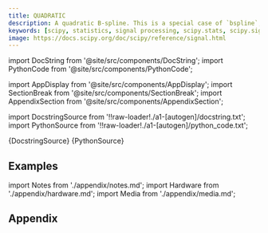 ```yaml
---
title: QUADRATIC
description: A quadratic B-spline. This is a special case of `bspline`, and equivalent to ``bspline(x, 2)``.
keywords: [scipy, statistics, signal processing, scipy.stats, scipy.signal, scipy.signal.quadratic]
image: https://docs.scipy.org/doc/scipy/reference/signal.html
---
```


[//]: # (Custom component imports)

import DocString from '@site/src/components/DocString';
import PythonCode from '@site/src/components/PythonCode';

import AppDisplay from '@site/src/components/AppDisplay';
import SectionBreak from '@site/src/components/SectionBreak';
import AppendixSection from '@site/src/components/AppendixSection';

[//]: # (Docstring)

import DocstringSource from '!!raw-loader!./a1-[autogen]/docstring.txt';
import PythonSource from '!!raw-loader!./a1-[autogen]/python_code.txt';


<DocString>{DocstringSource}</DocString>
<PythonCode GLink='SCIPY/signal/QUADRATIC/QUADRATIC.py'>{PythonSource}</PythonCode>


<SectionBreak />

    

[//]: # (Examples)

## Examples

<AppDisplay 
  GLink='SCIPY/signal/QUADRATIC'
  nodeLabel='QUADRATIC'>
</AppDisplay>

<SectionBreak />

    

[//]: # (Appendix)

import Notes from './appendix/notes.md';
import Hardware from './appendix/hardware.md';
import Media from './appendix/media.md';

## Appendix

<AppendixSection index={0} folderPath='nodes/SCIPY/signal/QUADRATIC/appendix/'><Notes /></AppendixSection>
<AppendixSection index={1} folderPath='nodes/SCIPY/signal/QUADRATIC/appendix/'><Hardware /></AppendixSection>
<AppendixSection index={2} folderPath='nodes/SCIPY/signal/QUADRATIC/appendix/'><Media /></AppendixSection>


